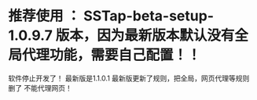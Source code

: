 

# 推荐使用 ： SSTap-beta-setup-1.0.9.7 版本，因为最新版本默认没有全局代理功能，需要自己配置！！

软件停止开发了！ 最新版是1.1.0.1 最新版更新了规则，把全局，网页代理等规则删了 不能代理网页！

